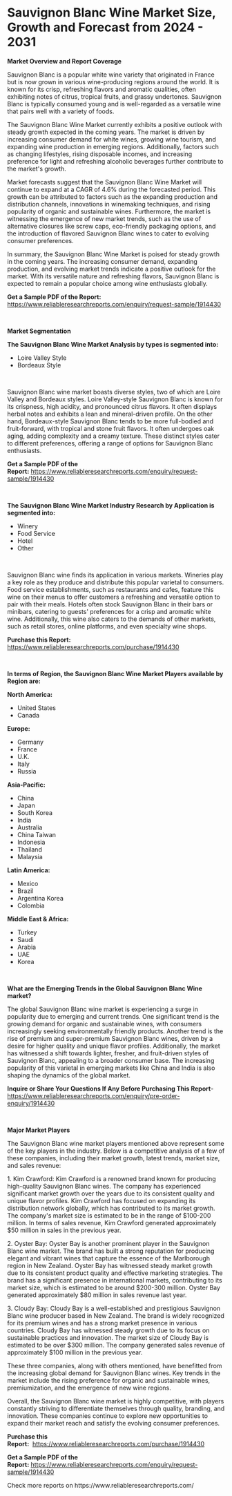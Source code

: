 <p><h1>Sauvignon Blanc Wine Market Size, Growth and Forecast from 2024 - 2031</h1></p><p><strong>Market Overview and Report Coverage</strong></p>
<p><p>Sauvignon Blanc is a popular white wine variety that originated in France but is now grown in various wine-producing regions around the world. It is known for its crisp, refreshing flavors and aromatic qualities, often exhibiting notes of citrus, tropical fruits, and grassy undertones. Sauvignon Blanc is typically consumed young and is well-regarded as a versatile wine that pairs well with a variety of foods.</p><p>The Sauvignon Blanc Wine Market currently exhibits a positive outlook with steady growth expected in the coming years. The market is driven by increasing consumer demand for white wines, growing wine tourism, and expanding wine production in emerging regions. Additionally, factors such as changing lifestyles, rising disposable incomes, and increasing preference for light and refreshing alcoholic beverages further contribute to the market's growth.</p><p>Market forecasts suggest that the Sauvignon Blanc Wine Market will continue to expand at a CAGR of 4.6% during the forecasted period. This growth can be attributed to factors such as the expanding production and distribution channels, innovations in winemaking techniques, and rising popularity of organic and sustainable wines. Furthermore, the market is witnessing the emergence of new market trends, such as the use of alternative closures like screw caps, eco-friendly packaging options, and the introduction of flavored Sauvignon Blanc wines to cater to evolving consumer preferences.</p><p>In summary, the Sauvignon Blanc Wine Market is poised for steady growth in the coming years. The increasing consumer demand, expanding production, and evolving market trends indicate a positive outlook for the market. With its versatile nature and refreshing flavors, Sauvignon Blanc is expected to remain a popular choice among wine enthusiasts globally.</p></p>
<p><strong>Get a Sample PDF of the Report:</strong> <a href="https://www.reliableresearchreports.com/enquiry/request-sample/1914430">https://www.reliableresearchreports.com/enquiry/request-sample/1914430</a></p>
<p>&nbsp;</p>
<p><strong>Market Segmentation</strong></p>
<p><strong>The Sauvignon Blanc Wine Market Analysis by types is segmented into:</strong></p>
<p><ul><li>Loire Valley Style</li><li>Bordeaux Style</li></ul></p>
<p>&nbsp;</p>
<p><p>Sauvignon Blanc wine market boasts diverse styles, two of which are Loire Valley and Bordeaux styles. Loire Valley-style Sauvignon Blanc is known for its crispness, high acidity, and pronounced citrus flavors. It often displays herbal notes and exhibits a lean and mineral-driven profile. On the other hand, Bordeaux-style Sauvignon Blanc tends to be more full-bodied and fruit-forward, with tropical and stone fruit flavors. It often undergoes oak aging, adding complexity and a creamy texture. These distinct styles cater to different preferences, offering a range of options for Sauvignon Blanc enthusiasts.</p></p>
<p><strong>Get a Sample PDF of the Report:</strong>&nbsp;<a href="https://www.reliableresearchreports.com/enquiry/request-sample/1914430">https://www.reliableresearchreports.com/enquiry/request-sample/1914430</a></p>
<p>&nbsp;</p>
<p><strong>The Sauvignon Blanc Wine Market Industry Research by Application is segmented into:</strong></p>
<p><ul><li>Winery</li><li>Food Service</li><li>Hotel</li><li>Other</li></ul></p>
<p>&nbsp;</p>
<p><p>Sauvignon Blanc wine finds its application in various markets. Wineries play a key role as they produce and distribute this popular varietal to consumers. Food service establishments, such as restaurants and cafes, feature this wine on their menus to offer customers a refreshing and versatile option to pair with their meals. Hotels often stock Sauvignon Blanc in their bars or minibars, catering to guests' preferences for a crisp and aromatic white wine. Additionally, this wine also caters to the demands of other markets, such as retail stores, online platforms, and even specialty wine shops.</p></p>
<p><strong>Purchase this Report:</strong>&nbsp; <a href="https://www.reliableresearchreports.com/purchase/1914430">https://www.reliableresearchreports.com/purchase/1914430</a></p>
<p>&nbsp;</p>
<p><strong>In terms of Region, the Sauvignon Blanc Wine Market Players available by Region are:</strong></p>
<p>
    <p> <strong> North America: </strong>
        <ul>
            <li>United States</li>
            <li>Canada</li>
        </ul>
        </p> 
    <p> <strong> Europe: </strong>
        <ul>
            <li>Germany</li>
            <li>France</li>
            <li>U.K.</li>
            <li>Italy</li>
            <li>Russia</li>
        </ul>
        </p> 
    <p> <strong> Asia-Pacific: </strong>
        <ul>
            <li>China</li>
            <li>Japan</li>
            <li>South Korea</li>
            <li>India</li>
            <li>Australia</li>
            <li>China Taiwan</li>
            <li>Indonesia</li>
            <li>Thailand</li>
            <li>Malaysia</li>
        </ul>
        </p> 
    <p> <strong> Latin America: </strong>
        <ul>
            <li>Mexico</li>
            <li>Brazil</li>
            <li>Argentina Korea</li>
            <li>Colombia</li>
        </ul>
        </p> 
    <p> <strong> Middle East & Africa: </strong>
        <ul>
            <li>Turkey</li>
            <li>Saudi</li>
            <li>Arabia</li>
            <li>UAE</li>
            <li>Korea</li>
        </ul>
    </p>
    </p>
<p>&nbsp;</p>
<p><strong>What are the Emerging Trends in the Global Sauvignon Blanc Wine market?</strong></p>
<p><p>The global Sauvignon Blanc wine market is experiencing a surge in popularity due to emerging and current trends. One significant trend is the growing demand for organic and sustainable wines, with consumers increasingly seeking environmentally friendly products. Another trend is the rise of premium and super-premium Sauvignon Blanc wines, driven by a desire for higher quality and unique flavor profiles. Additionally, the market has witnessed a shift towards lighter, fresher, and fruit-driven styles of Sauvignon Blanc, appealing to a broader consumer base. The increasing popularity of this varietal in emerging markets like China and India is also shaping the dynamics of the global market.</p></p>
<p><strong>Inquire or Share Your Questions If Any Before Purchasing This Report</strong>- <a href="https://www.reliableresearchreports.com/enquiry/pre-order-enquiry/1914430">https://www.reliableresearchreports.com/enquiry/pre-order-enquiry/1914430</a></p>
<p>&nbsp;</p>
<p><strong>Major Market Players</strong></p>
<p><p>The Sauvignon Blanc wine market players mentioned above represent some of the key players in the industry. Below is a competitive analysis of a few of these companies, including their market growth, latest trends, market size, and sales revenue:</p><p>1. Kim Crawford: Kim Crawford is a renowned brand known for producing high-quality Sauvignon Blanc wines. The company has experienced significant market growth over the years due to its consistent quality and unique flavor profiles. Kim Crawford has focused on expanding its distribution network globally, which has contributed to its market growth. The company's market size is estimated to be in the range of $100-200 million. In terms of sales revenue, Kim Crawford generated approximately $50 million in sales in the previous year.</p><p>2. Oyster Bay: Oyster Bay is another prominent player in the Sauvignon Blanc wine market. The brand has built a strong reputation for producing elegant and vibrant wines that capture the essence of the Marlborough region in New Zealand. Oyster Bay has witnessed steady market growth due to its consistent product quality and effective marketing strategies. The brand has a significant presence in international markets, contributing to its market size, which is estimated to be around $200-300 million. Oyster Bay generated approximately $80 million in sales revenue last year.</p><p>3. Cloudy Bay: Cloudy Bay is a well-established and prestigious Sauvignon Blanc wine producer based in New Zealand. The brand is widely recognized for its premium wines and has a strong market presence in various countries. Cloudy Bay has witnessed steady growth due to its focus on sustainable practices and innovation. The market size of Cloudy Bay is estimated to be over $300 million. The company generated sales revenue of approximately $100 million in the previous year.</p><p>These three companies, along with others mentioned, have benefitted from the increasing global demand for Sauvignon Blanc wines. Key trends in the market include the rising preference for organic and sustainable wines, premiumization, and the emergence of new wine regions.</p><p>Overall, the Sauvignon Blanc wine market is highly competitive, with players constantly striving to differentiate themselves through quality, branding, and innovation. These companies continue to explore new opportunities to expand their market reach and satisfy the evolving consumer preferences.</p></p>
<p><strong>Purchase this Report:</strong>&nbsp;&nbsp;<a href="https://www.reliableresearchreports.com/purchase/1914430">https://www.reliableresearchreports.com/purchase/1914430</a></p>
<p></p>
<p><strong>Get a Sample PDF of the Report:</strong>&nbsp;<a href="https://www.reliableresearchreports.com/enquiry/request-sample/1914430">https://www.reliableresearchreports.com/enquiry/request-sample/1914430</a></p>
<p>Check more reports on https://www.reliableresearchreports.com/</p>